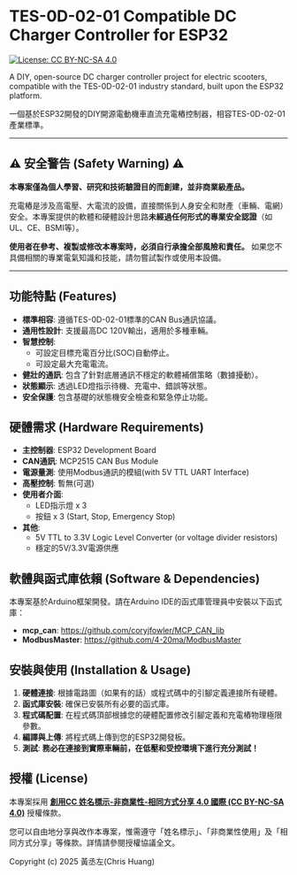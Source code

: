 # TES-0D-02-01 Compatible DC Charger Controller for ESP32

[![License: CC BY-NC-SA 4.0](https://img.shields.io/badge/License-CC%20BY--NC--SA%204.0-lightgrey.svg)](https://creativecommons.org/licenses/by-nc-sa/4.0/)

A DIY, open-source DC charger controller project for electric scooters, compatible with the TES-0D-02-01 industry standard, built upon the ESP32 platform.

一個基於ESP32開發的DIY開源電動機車直流充電樁控制器，相容TES-0D-02-01產業標準。

---

## ⚠️ 安全警告 (Safety Warning) ⚠️

**本專案僅為個人學習、研究和技術驗證目的而創建，並非商業級產品。**

充電樁是涉及高電壓、大電流的設備，直接關係到人身安全和財產（車輛、電網）安全。本專案提供的軟體和硬體設計思路**未經過任何形式的專業安全認證**（如UL、CE、BSMI等）。

**使用者在參考、複製或修改本專案時，必須自行承擔全部風險和責任。** 如果您不具備相關的專業電氣知識和技能，請勿嘗試製作或使用本設備。

---

## 功能特點 (Features)

*   **標準相容**: 遵循TES-0D-02-01標準的CAN Bus通訊協議。
*   **通用性設計**: 支援最高DC 120V輸出，適用於多種車輛。
*   **智慧控制**:
    *   可設定目標充電百分比(SOC)自動停止。
    *   可設定最大充電電流。
*   **健壯的通訊**: 包含了針對底層通訊不穩定的軟體補償策略（數據擾動）。
*   **狀態顯示**: 透過LED燈指示待機、充電中、錯誤等狀態。
*   **安全保護**: 包含基礎的狀態機安全檢查和緊急停止功能。

## 硬體需求 (Hardware Requirements)

*   **主控制器**: ESP32 Development Board
*   **CAN通訊**: MCP2515 CAN Bus Module
*   **電源量測**: 使用Modbus通訊的模組(with 5V TTL UART Interface)
*   **高壓控制**: 暫無(可選) 
*   **使用者介面**:
    *   LED指示燈 x 3
    *   按鈕 x 3 (Start, Stop, Emergency Stop)
*   **其他**:
    *   5V TTL to 3.3V Logic Level Converter (or voltage divider resistors)
    *   穩定的5V/3.3V電源供應

## 軟體與函式庫依賴 (Software & Dependencies)

本專案基於Arduino框架開發。請在Arduino IDE的函式庫管理員中安裝以下函式庫：

*   **mcp_can**: https://github.com/coryjfowler/MCP_CAN_lib
*   **ModbusMaster**: https://github.com/4-20ma/ModbusMaster
## 安裝與使用 (Installation & Usage)

1.  **硬體連接**: 根據電路圖（如果有的話）或程式碼中的引腳定義連接所有硬體。
2.  **函式庫安裝**: 確保已安裝所有必要的函式庫。
3.  **程式碼配置**: 在程式碼頂部根據您的硬體配置修改引腳定義和充電樁物理極限參數。
4.  **編譯與上傳**: 將程式碼上傳到您的ESP32開發板。
5.  **測試**: **務必在連接到實際車輛前，在低壓和受控環境下進行充分測試！**

## 授權 (License)

本專案採用 **[創用CC 姓名標示-非商業性-相同方式分享 4.0 國際 (CC BY-NC-SA 4.0)](https://creativecommons.org/licenses/by-nc-sa/4.0/deed.zh_TW)** 授權條款。

您可以自由地分享與改作本專案，惟需遵守「姓名標示」、「非商業性使用」及「相同方式分享」等條款。詳情請參閱授權協議全文。

Copyright (c) 2025 黃丞左(Chris Huang)
